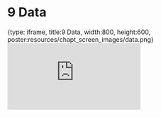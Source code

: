 # 9 Data
 
{type: iframe, title:9 Data, width:800, height:600, poster:resources/chapt_screen_images/data.png}
![](https://datatrail-jhu.github.io/12_package/no_toc/data.html)
 

 
